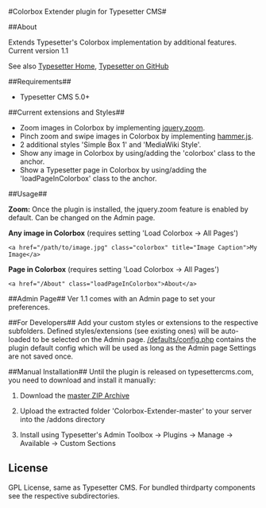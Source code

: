 #Colorbox Extender plugin for Typesetter CMS#

##About

Extends Typesetter's Colorbox implementation by additional features.
Current version 1.1 

See also [Typesetter Home](http://www.typesettercms.com), [Typesetter on GitHub](https://github.com/Typesetter/Typesetter)

##Requirements##
* Typesetter CMS 5.0+

##Current extensions and Styles##
* Zoom images in Colorbox by implementing [jquery.zoom](http://www.jacklmoore.com/zoom).
* Pinch zoom and swipe images in Colorbox by implementing [hammer.js](http://hammerjs.github.io).
* 2 additional styles 'Simple Box 1' and 'MediaWiki Style'.
* Show any image in Colorbox by using/adding the 'colorbox' class to the anchor.
* Show a Typesetter page in Colorbox by using/adding the 'loadPageInColorbox' class to the anchor.

##Usage##

**Zoom:** Once the plugin is installed, the jquery.zoom feature is enabled by default. Can be changed on the Admin page.

**Any image in Colorbox** (requires setting 'Load Colorbox -> All Pages')
```
<a href="/path/to/image.jpg" class="colorbox" title="Image Caption">My Image</a>
```

**Page in Colorbox** (requires setting 'Load Colorbox -> All Pages')
```
<a href="/About" class="loadPageInColorbox">About</a>
```

##Admin Page##
Ver 1.1 comes with an Admin page to set your preferences.


##For Developers##
Add your custom styles or extensions to the respective subfolders. Defined styles/extensions (see existing ones) will be auto-loaded to be selected on the Admin page. [/defaults/config.php](https://github.com/juek/Colorbox-Extender/blob/master/defaults/config.php) contains the plugin default config which will be used as long as the Admin page Settings are not saved once.


##Manual Installation##
Until the plugin is released on typesettercms.com, you need to download and install it manually:

1. Download the [master ZIP Archive](https://github.com/juek/Colorbox-Extender/archive/master.zip)

2. Upload the extracted folder 'Colorbox-Extender-master' to your server into the /addons directory

3. Install using Typesetter's Admin Toolbox -> Plugins -> Manage -> Available -> Custom Sections

## License
GPL License, same as Typesetter CMS. For bundled thirdparty components see the respective subdirectories.
